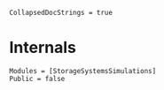 ```@meta
CollapsedDocStrings = true
```

# Internals

```@autodocs
Modules = [StorageSystemsSimulations]
Public = false
```
